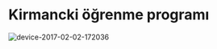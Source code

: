 # Kirmancki öğrenme programı
![device-2017-02-02-172036](https://cloud.githubusercontent.com/assets/13929496/22555481/7c378a24-e96c-11e6-870c-a14ccffc157b.png)
